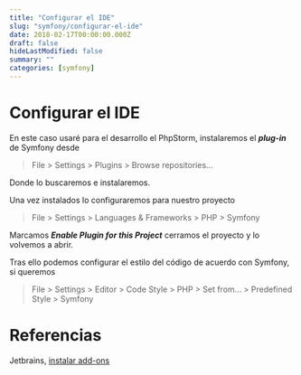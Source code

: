 ```yaml
---
title: "Configurar el IDE"
slug: "symfony/configurar-el-ide"
date: 2018-02-17T00:00:00.000Z
draft: false
hideLastModified: false
summary: ""
categories: [symfony]
---
```


# Configurar el IDE

En este caso usaré para el desarrollo el PhpStorm, instalaremos el __*plug-in*__ de Symfony desde
> File > Settings > Plugins > Browse repositories...

Donde lo buscaremos e instalaremos.

Una vez instalados lo configuraremos para nuestro proyecto
> File > Settings > Languages & Frameworks > PHP > Symfony

Marcamos *__Enable Plugin for this Project__* cerramos el proyecto y lo volvemos a abrir.

Tras ello podemos configurar el estilo del código de acuerdo con Symfony, si queremos
> File > Settings > Editor > Code Style > PHP > Set from... > Predefined Style > Symfony

# Referencias 

Jetbrains, [instalar add-ons](https://confluence.jetbrains.com/display/PhpStorm/Getting+Started+-+Symfony+Development+using+PhpStorm)

